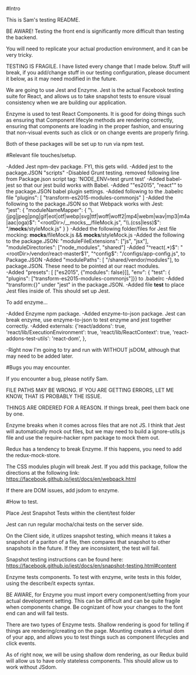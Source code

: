 #Intro

This is Sam's testing README. 

BE AWARE! Testing the front end is significantly more difficult than testing the backend. 

You will need to replicate your actual production environment, and it can be very tricky. 

TESTING IS FRAGILE. I have listed every change that I made below. Stuff will break, if you add/change stuff in our testing configuration, please document it below, as it may need modified in the future. 

We are going to use Jest and Enzyme. 
Jest is the actual Facebook testing suite for React, and allows us to take snapshot tests to ensure visual consistency when we are building our application. 

Enzyme is used to test React Components. It is good for doing things such as ensuring that Component lifecyle methods are rendering correctly, ensuring that components are loading in the proper fashion, and ensuring that non-visual events such as click or on change events are properly firing. 

Both of these packages will be set up to run via npm test. 


#Relevant file touches/setup.

-Added Jest npm-dev package. FYI, this gets wild. 
-Added jest to the package.JSON "scripts"
-Disabled Grunt testing. removed following line from Package.json script tag: 'NODE_ENV=test grunt test'
-Added babel-jest so that our jest build works with Babel. 
-Added ""es2015", "react"" to the package.JSON babel plugin settings.
-Added following to the .babelrc file   "plugins": [ "transform-es2015-modules-commonjs" ] 
-Added the following to the package.JSON so that Webpack works with Jest:  
    "jest": {
        "moduleNameMapper": {
          "\\.(jpg|jpeg|png|gif|eot|otf|webp|svg|ttf|woff|woff2|mp4|webm|wav|mp3|m4a|aac|oga)$": "<rootDir>/__mocks__/fileMock.js",
          "\\.(css|less)$": "<rootDir>/__mocks__/styleMock.js"
        }
      }
-Added the following folder/files for Jest file mocking: __mocks__/fileMock.js && __mocks__/styleMock.js
-Added the following to the package.JSON:  "moduleFileExtensions": ["js", "jsx"], "moduleDirectories": ["node_modules", "shared"]
-Added "^react(.*)$": "<rootDir>/vendor/react-master$1", "^config$": "<rootDir>/configs/app-config.js", to Package.JSON
-Added "modulePaths": [ "/shared/vendor/modules"], to package.JSON. These need to be pointed at our react modules.  
-Added "presets": [ ["es2015", {"modules": false}]], "env": { "test": { "plugins": ["transform-es2015-modules-commonjs"]}} to .babelrc
-Added "transform:{}" under "jest" in the package.JSON.
-Added file __test__ to place Jest files inside of. 
This should set up Jest.

To add enzyme...

-Added Enzyme npm package.
-Added enzyme-to-json package. Jest can break enzyme, use enzyme-to-json to test enzyme and jest together correctly. 
-Added  externals: {'react/addons': true, 'react/lib/ExecutionEnvironment': true, 'react/lib/ReactContext': true, 'react-addons-test-utils': 'react-dom', },

-Right now I'm going to try and run with WITHOUT jsDOM, although that may need to be added later. 

#Bugs you may encounter. 

If you encounter a bug, please notify Sam. 

FILE PATHS MAY BE WRONG. IF YOU ARE GETTING ERRORS, LET ME KNOW, THAT IS PROBABLY THE ISSUE. 

THINGS ARE ORDERED FOR A REASON. If things break, peel them back one by one. 

Enzyme breaks when it comes across files that are not JS. I think that Jest will automatically mock out files, but we may need to build a ignore-utils.js file and use the require-hacker npm package to mock them out. 

Redux has a tendency to break Enzyme. If this happens, you need to add the redux-mock-store.  

The CSS modules plugin will break Jest. If you add this package, follow the directions at the following link: https://facebook.github.io/jest/docs/en/webpack.html

If there are DOM issues, add jsdom to enzyme. 


#How to test.

Place Jest Snapshot Tests within the client/test folder 

Jest can run regular mocha/chai tests on the server side. 

On the Client side, it utlizes snapshot testing, which means it takes a snapshot of a pariton of a file, then compares that snapshot to other snapshots in the future. If they are inconsistent, the test will fail. 

Snapshot testing instructions can be found here: https://facebook.github.io/jest/docs/en/snapshot-testing.html#content

Enzyme tests components. To test with enzyme, write tests in this folder, using the describe/it expects syntax. 

BE AWARE, for Enzyme you must import every component/setting from your actual development setting. This can be difficult and can be quite fragile when components change. Be cognizant of how your changes to the font end can and will fail tests. 

There are two types of Enzyme tests. Shallow rendering is good for telling if things are rendering/creating on the page. Mounting creates a virtual dom of your app, and allows you to test things such as component lifecycles and click events. 

As of right now, we will be using shallow dom rendering, as our Redux build will allow us to have only stateless components. This should allow us to work without JSdom. 